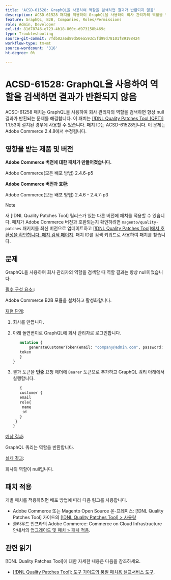 ```yaml
---
title: 'ACSD-61528: GraphQL을 사용하여 역할을 검색하면 결과가 반환되지 않음'
description: ACSD-61528 패치를 적용하여 GraphQL을 사용하여 회사 관리자의 역할을 검색하면 항상 null 결과가 반환되는 Adobe Commerce 문제를 해결합니다.
feature: GraphQL, B2B, Companies, Roles/Permissions
role: Admin, Developer
exl-id: 81d78746-e723-4b18-860c-d973158b469c
type: Troubleshooting
source-git-commit: 7fdb02a6d89d50ea593c5fd99d78101f89198424
workflow-type: tm+mt
source-wordcount: '316'
ht-degree: 0%

---
```


# ACSD-61528: GraphQL을 사용하여 역할을 검색하면 결과가 반환되지 않음

ACSD-61258 패치는 GraphQL을 사용하여 회사 관리자의 역할을 검색하면 항상 null 결과가 반환되는 문제를 해결합니다. 이 패치는 [[!DNL Quality Patches Tool (QPT)]](/help/tools/quality-patches-tool/quality-patches-tool-to-self-serve-quality-patches.md) 1.1.53이 설치된 경우에 사용할 수 있습니다. 패치 ID는 ACSD-61528입니다. 이 문제는 Adobe Commerce 2.4.8에서 수정됩니다.

## 영향을 받는 제품 및 버전

**Adobe Commerce 버전에 대한 패치가 만들어졌습니다.**

Adobe Commerce(모든 배포 방법) 2.4.6-p5

**Adobe Commerce 버전과 호환:**

Adobe Commerce(모든 배포 방법) 2.4.6 - 2.4.7-p3

>[!NOTE]
>
>새 [!DNL Quality Patches Tool] 릴리스가 있는 다른 버전에 패치를 적용할 수 있습니다. 패치가 Adobe Commerce 버전과 호환되는지 확인하려면 `magento/quality-patches` 패키지를 최신 버전으로 업데이트하고 [[!DNL Quality Patches Tool]에서 호환성을 확인합니다. 패치 검색 페이지](https://experienceleague.adobe.com/tools/commerce-quality-patches/index.html?lang=ko). 패치 ID를 검색 키워드로 사용하여 패치를 찾습니다.

## 문제

GraphQL을 사용하여 회사 관리자의 역할을 검색할 때 역할 결과는 항상 null이었습니다.

<u>필수 구성 요소:</u>:

Adobe Commerce B2B 모듈을 설치하고 활성화합니다.

<u>재현 단계</u>:

1. 회사를 만듭니다.
1. 아래 돌연변이로 GraphQL에 회사 관리자로 로그인합니다.

   ```GraphQL
      mutation {
          generateCustomerToken(email: "company@admin.com", password: "PASSWORD") {
      token
      }
   }
   ```

1. 결과 토큰을 **인증** 요청 헤더에 `Bearer` 토큰으로 추가하고 GraphQL 쿼리 아래에서 실행합니다.

   ```GraphQL
      {
      customer {
      email
      role{
       name
       id
      }
    }
   }
   ```

<u>예상 결과</u>:

GraphQL 쿼리는 역할을 반환합니다.

<u>실제 결과</u>:

회사의 역할이 null입니다.

## 패치 적용

개별 패치를 적용하려면 배포 방법에 따라 다음 링크를 사용합니다.

* Adobe Commerce 또는 Magento Open Source 온-프레미스: [!DNL Quality Patches Tool] 가이드의 [[!DNL Quality Patches Tool] > 사용량](/help/tools/quality-patches-tool/usage.md)
* 클라우드 인프라의 Adobe Commerce: Commerce on Cloud Infrastructure 안내서의 [업그레이드 및 패치 > 패치 적용](https://experienceleague.adobe.com/docs/commerce-cloud-service/user-guide/develop/upgrade/apply-patches.html?lang=ko).

## 관련 읽기

[!DNL Quality Patches Tool]에 대한 자세한 내용은 다음을 참조하세요.

* [[!DNL Quality Patches Tool]: 도구 가이드의 품질 패치용 셀프서비스 도구](/help/tools/quality-patches-tool/quality-patches-tool-to-self-serve-quality-patches.md).
